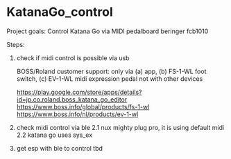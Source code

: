 # KatanaGo_control

Project goals:
Control Katana Go via MIDI pedalboard beringer fcb1010

Steps:
1) check if midi control is possible via usb

    BOSS/Roland customer support: only via (a) app, (b) FS-1-WL foot switch, (c) EV-1-WL midi expression pedal
    not with other devices

    https://play.google.com/store/apps/details?id=jp.co.roland.boss_katana_go_editor
    https://www.boss.info/global/products/fs-1-wl
    https://www.boss.info/nl/products/ev-1-wl

2) check midi control via ble
2.1 nux mighty plug pro, it is using default midi
2.2 katana go uses sys_ex

3) get esp with ble to control 
tbd
